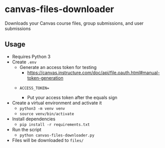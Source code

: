 # canvas-files-downloader

Downloads your Canvas course files, group submissions, and user submissions

## Usage

* Requires Python 3
* Create `.env`
  * Generate an access token for testing
    * https://canvas.instructure.com/doc/api/file.oauth.html#manual-token-generation
  * ```
    ACCESS_TOKEN=
    ```
    * Put your access token after the equals sign
* Create a virtual environment and activate it
  * `python3 -m venv venv`
  * `source venv/bin/activate`
* Install dependencies
  * `pip install -r requirements.txt`
* Run the script
  * `python canvas-files-downloader.py`
* Files will be downloaded to `files/`
